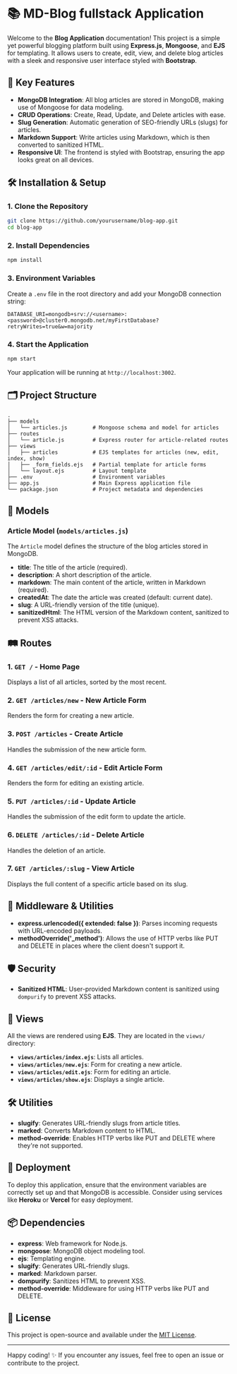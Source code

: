 # 📚 MD-Blog fullstack Application

Welcome to the **Blog Application** documentation! This project is a simple yet powerful blogging platform built using **Express.js**, **Mongoose**, and **EJS** for templating. It allows users to create, edit, view, and delete blog articles with a sleek and responsive user interface styled with **Bootstrap**.

## 🌟 Key Features

- **MongoDB Integration**: All blog articles are stored in MongoDB, making use of Mongoose for data modeling.
- **CRUD Operations**: Create, Read, Update, and Delete articles with ease.
- **Slug Generation**: Automatic generation of SEO-friendly URLs (slugs) for articles.
- **Markdown Support**: Write articles using Markdown, which is then converted to sanitized HTML.
- **Responsive UI**: The frontend is styled with Bootstrap, ensuring the app looks great on all devices.

## 🛠️ Installation & Setup

### 1. Clone the Repository

```bash
git clone https://github.com/yourusername/blog-app.git
cd blog-app
```

### 2. Install Dependencies

```bash
npm install
```

### 3. Environment Variables

Create a `.env` file in the root directory and add your MongoDB connection string:

```
DATABASE_URI=mongodb+srv://<username>:<password>@cluster0.mongodb.net/myFirstDatabase?retryWrites=true&w=majority
```

### 4. Start the Application

```bash
npm start
```

Your application will be running at `http://localhost:3002`.

## 🗂️ Project Structure

```plaintext
.
├── models
│   └── articles.js        # Mongoose schema and model for articles
├── routes
│   └── article.js         # Express router for article-related routes
├── views
│   ├── articles           # EJS templates for articles (new, edit, index, show)
│   ├── _form_fields.ejs   # Partial template for article forms
│   └── layout.ejs         # Layout template
├── .env                   # Environment variables
├── app.js                 # Main Express application file
└── package.json           # Project metadata and dependencies
```

## 📄 Models

### Article Model (`models/articles.js`)

The `Article` model defines the structure of the blog articles stored in MongoDB.

- **title**: The title of the article (required).
- **description**: A short description of the article.
- **markdown**: The main content of the article, written in Markdown (required).
- **createdAt**: The date the article was created (default: current date).
- **slug**: A URL-friendly version of the title (unique).
- **sanitizedHtml**: The HTML version of the Markdown content, sanitized to prevent XSS attacks.

## 🛤️ Routes

### 1. **`GET /`** - Home Page

Displays a list of all articles, sorted by the most recent.

### 2. **`GET /articles/new`** - New Article Form

Renders the form for creating a new article.

### 3. **`POST /articles`** - Create Article

Handles the submission of the new article form.

### 4. **`GET /articles/edit/:id`** - Edit Article Form

Renders the form for editing an existing article.

### 5. **`PUT /articles/:id`** - Update Article

Handles the submission of the edit form to update the article.

### 6. **`DELETE /articles/:id`** - Delete Article

Handles the deletion of an article.

### 7. **`GET /articles/:slug`** - View Article

Displays the full content of a specific article based on its slug.

## 🧩 Middleware & Utilities

- **express.urlencoded({ extended: false })**: Parses incoming requests with URL-encoded payloads.
- **methodOverride('_method')**: Allows the use of HTTP verbs like PUT and DELETE in places where the client doesn't support it.

## 🛡️ Security

- **Sanitized HTML**: User-provided Markdown content is sanitized using `dompurify` to prevent XSS attacks.

## 🎨 Views

All the views are rendered using **EJS**. They are located in the `views/` directory:

- **`views/articles/index.ejs`**: Lists all articles.
- **`views/articles/new.ejs`**: Form for creating a new article.
- **`views/articles/edit.ejs`**: Form for editing an article.
- **`views/articles/show.ejs`**: Displays a single article.

## 🛠️ Utilities

- **slugify**: Generates URL-friendly slugs from article titles.
- **marked**: Converts Markdown content to HTML.
- **method-override**: Enables HTTP verbs like PUT and DELETE where they're not supported.

## 🚀 Deployment

To deploy this application, ensure that the environment variables are correctly set up and that MongoDB is accessible. Consider using services like **Heroku** or **Vercel** for easy deployment.

## 📦 Dependencies

- **express**: Web framework for Node.js.
- **mongoose**: MongoDB object modeling tool.
- **ejs**: Templating engine.
- **slugify**: Generates URL-friendly slugs.
- **marked**: Markdown parser.
- **dompurify**: Sanitizes HTML to prevent XSS.
- **method-override**: Middleware for using HTTP verbs like PUT and DELETE.

## 📄 License

This project is open-source and available under the [MIT License](LICENSE).

---

Happy coding! ✨ If you encounter any issues, feel free to open an issue or contribute to the project.
